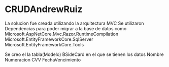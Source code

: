 # CRUDAndrewRuiz
La solucion fue creada utilizando la arquitectura MVC
Se utilizaron Dependencias para poder migrar a la base de datos como
Microsoft.AspNetCore.Mvc.Razor.RuntimeCompilation
Microsoft.EntityFrameworkCore.SqlServer
Microsoft.EntityFrameworkCore.Tools

Se creo el la tabla(Modelo) BSideCard en el que se tienen los datos
Nombre
Numeracion
CVV
FechaVencimiento 
